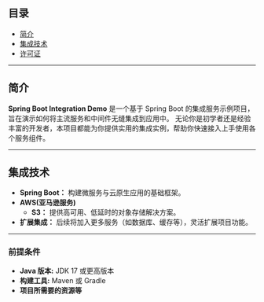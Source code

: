 ## 目录
- [简介](#简介)
- [集成技术](#集成技术)
- [许可证](https://github.com/wzh-devin/springboot-integration-demo/blob/master/LICENSE)

---

## 简介

**Spring Boot Integration Demo** 是一个基于 Spring Boot 的集成服务示例项目，旨在演示如何将主流服务和中间件无缝集成到应用中。
无论你是初学者还是经验丰富的开发者，本项目都能为你提供实用的集成实例，帮助你快速接入上手使用各个服务组件。

---

## 集成技术

- **Spring Boot：** 构建微服务与云原生应用的基础框架。
- **AWS(亚马逊服务)** 
  - **S3：** 提供高可用、低延时的对象存储解决方案。
- **扩展集成：** 后续将加入更多服务（如数据库、缓存等），灵活扩展项目功能。

---

### 前提条件

- **Java 版本:** JDK 17 或更高版本
- **构建工具:** Maven 或 Gradle
- **项目所需要的资源等**
